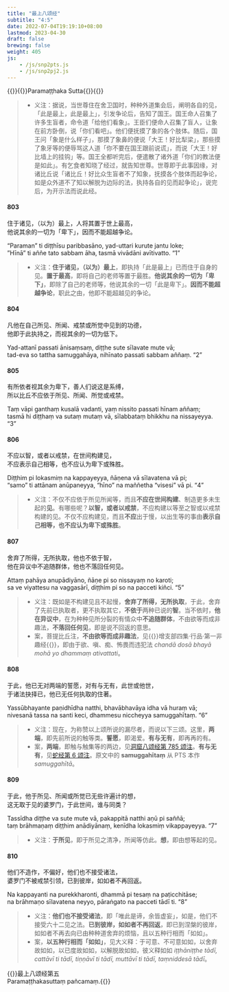 ```yaml
---
title: "最上八颂经"
subtitle: "4:5"
date: 2022-07-04T19:19:10+08:00
lastmod: 2023-04-30
draft: false
brewing: false
weight: 405
js:
    - /js/snp2pts.js
    - /js/snp2pj2.js
---
```



{{<subtitle>}}{{<suttalink src="snp4.5">}}Paramaṭṭhaka Sutta{{</suttalink>}}{{</subtitle>}}

> - 义注：据说，当世尊住在舍卫国时，种种外道集会后，阐明各自的见，「此是最上，此是最上」，引发争论后，告知了国王。国王命人召集了许多生盲者，命令道「给他们看象」。王臣们便命人召集了盲人，让象在前方卧倒，说「你们看吧」。他们便抚摸了象的各个肢体。随后，国王问「象是什么样子」，那摸了象鼻的便说「大王！好比犁梁」，那些摸了象牙等的便辱骂这人道「你不要在国王跟前说谎」，而说「大王！好比墙上的挂钩」等。国王全都听完后，便遣散了诸外道「你们的教法便是如此」。有乞食者知晓了经过，就告知世尊。世尊即于此事因缘，对诸比丘说「诸比丘！好比众生盲者不了知象，抚摸各个肢体而起争论，如是众外道不了知以解脱为边际的法，执持各自的见而起争论」，说完后，为开示法而说此经。

#### 803

住于诸见，（以为）最上，人将其置于世上最高，  
他说其余的一切为「卑下」，因而不能超越争论。

“Paraman” ti diṭṭhīsu paribbasāno, yad-uttari kurute jantu loke;  
”Hīnā” ti aññe tato sabbam āha, tasmā vivādāni avītivatto. <q>1</q>

> - 义注：**住于诸见，（以为）最上**，即执持「此是最上」已而住于自身的见。**置于最高**，即将自己的老师等置于最胜。**他说其余的一切为「卑下」**，即除了自己的老师等，他说其余的一切「此是卑下」。**因而不能超越争论**，职此之由，他即不能超越见的争论。

#### 804

凡他在自己所见、所闻、戒禁或所觉中见到的功德，  
他即于此执持之，而视其余的一切为低下。

Yad-attanī passati ānisaṃsaṃ, diṭṭhe sute sīlavate mute vā;  
tad-eva so tattha samuggahāya, nihīnato passati sabbam aññaṃ. <q>2</q>

#### 805

有所依者视其余为卑下，善人们说这是系缚，  
所以比丘不应依于所见、所闻、所觉或戒禁。

Taṃ vāpi ganthaṃ kusalā vadanti, yaṃ nissito passati hīnam aññaṃ;  
tasmā hi diṭṭhaṃ va sutaṃ mutaṃ vā, sīlabbataṃ bhikkhu na nissayeyya. <q>3</q>

#### 806

不应以智，或者以戒禁，在世间构建见，  
不应表示自己相等，也不应认为卑下或殊胜。

Diṭṭhim pi lokasmiṃ na kappayeyya, ñāṇena vā sīlavatena vā pi;  
“samo” ti attānam anūpaneyya, “hīno” na maññetha “visesi” vā pi. <q>4</q>

> - 义注：不仅不应依于所见所闻等，而且**不应在世间构建**、制造更多未生起的**见**。有哪些呢？**以智，或者以戒禁**，不应构建以等至之智或以戒禁构建的见。不仅不应构建见，而且**不应**出于慢，以出生等的事由**表示自己相等，也不应认为卑下或殊胜**。

#### 807

舍弃了所得，无所执取，他也不依于智，  
他在异议中不追随群体，他也不落回任何见。

Attaṃ pahāya anupādiyāno, ñāṇe pi so nissayaṃ no karoti;  
sa ve viyattesu na vaggasārī, diṭṭhim pi so na pacceti kiñci. <q>5</q>

> - 义注：既如是不构建见且不起慢，**舍弃了所得，无所执取**，于此，舍弃了先前已执取者，更不执取其它，**不依于**两种已说的**智**。当不依时，**他在异议中**，在为种种见所分裂的有情众中**不追随群体**，不由欲等而成非趣法，**不落回任何见**，即是说不回返的意思。
> - 案，菩提比丘注，**不由欲等而成非趣法**，见{{<suttalink src="an4.17">}}增支部四集·行品·第一非趣经{{</suttalink>}}，即由于欲、嗔、痴、怖畏而违犯法 *chandā dosā bhayā mohā yo dhammaṃ ativattati*。

#### 808

于此，他已无对两端的誓愿，对有与无有，此世或他世，  
于诸法抉择已，他已无任何执取的住著。

Yassūbhayante paṇidhīdha natthi, bhavābhavāya idha vā huraṃ vā;  
nivesanā tassa na santi keci, dhammesu niccheyya samuggahītaṃ. <q>6</q>

> - 义注：现在，为称赞以上颂所说的漏尽者，而说以下三颂。这里，**两端**，即先前所说的触等类。**誓愿**，即渴爱。**有与无有**，即再再的有。
> - 案，**两端**，即触与触集等的两边，见[洞窟八颂经第 785 颂注](../402/#785)。**有与无有**，见[蛇经第 6 颂注](../101/#6)。原文中的 **samuggahītaṃ** 从 PTS 本作 *samuggahītā*。

#### 809

于此，他于所见、所闻或所觉已无些许遍计的想，  
这无取于见的婆罗门，于此世间，谁与同类？

Tassīdha diṭṭhe va sute mute vā, pakappitā natthi aṇū pi saññā;  
taṃ brāhmaṇaṃ diṭṭhim anādiyānaṃ, kenīdha lokasmiṃ vikappayeyya. <q>7</q>

> - 义注：**于所见**，即于所见之清净，所闻等仿此。**想**，即由想等起的见。

#### 810

他们不造作，不偏好，他们也不接受诸法，  
婆罗门不被戒禁引领，已到彼岸，如如者不再回返。

Na kappayanti na purekkharonti, dhammā pi tesaṃ na paṭicchitāse;  
na brāhmaṇo sīlavatena neyyo, pāraṅgato na pacceti tādī ti. <q>8</q>

> - 义注：**他们也不接受诸法**，即「唯此是谛，余皆虚妄」，如是，他们不接受六十二见之法。**已到彼岸，如如者不再回返**，即已到涅槃的彼岸，如如者不再去向已由种种道舍弃的烦恼，且以五种行相而「如如」。
> - 案，**以五种行相而「如如」**，见大义释：于可意、不可意如如，以舍弃故如如，以已度故如如，以解脱故如如，彼义释如如 *iṭṭhāniṭṭhe tādī, cattāvī ti tādī, tiṇṇāvī ti tādī, muttāvī ti tādī, taṃniddesā tādī*。


{{<eof>}}最上八颂经第五<br>Paramaṭṭhakasuttaṃ pañcamaṃ.{{</eof>}}